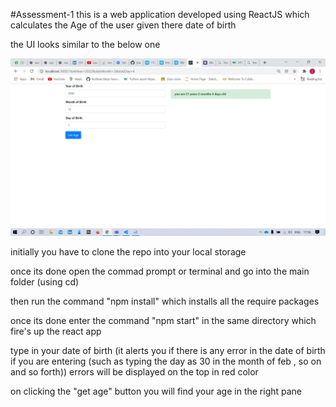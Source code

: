 #Assessment-1 
this is a web application developed using ReactJS which calculates the Age of the user given there date of birth

the UI looks similar to the below one 

![Screenshot](./age_cal.png)

 initially you have to clone the repo into your local storage 
 
 once its done open the commad prompt or terminal and go into the main folder (using cd)
 
 then run the command "npm install" which installs all the require packages
 
 once its done enter the command "npm start" in the same directory which fire's up the react app 
 
 type in your date of birth (it alerts you if there is any error in the date of birth if you are entering (such as typing the day as 30 in the month of feb , so on and so forth))
 errors will be displayed on the top in red color
 
 on clicking the "get age" button you will find  your age in the right pane
 
